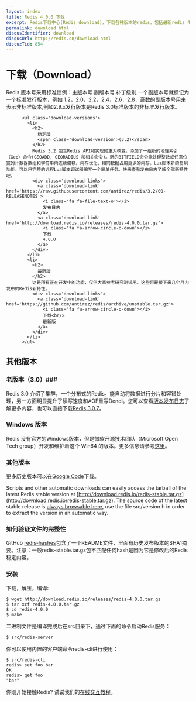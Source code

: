 ```yaml
---
layout: index
title: Redis 4.0.0 下载
excerpt: Redis下载中心(Redis download)，下载各种版本的redis，包括最新redis 4.0.0稳定版redis,4.0.0-Beta版本以及win32/64版本
permalink: download.html
disqusIdentifier: download
disqusUrl: http://redis.cn/download.html
discuzTid: 854
---
```


# 下载（Download） #

Redis 版本号采用标准惯例：主版本号.副版本号.补丁级别,一个副版本号就标记为一个标准发行版本，例如 1.2，2.0，2.2，2.4，2.6，2.8，奇数的副版本号用来表示非标准版本,例如2.9.x发行版本是Redis 3.0标准版本的非标准发行版本。

<div class='text'>
          
          <ul class='download-versions'>
            <li>
              <h2>
                稳定版
                <span class='download-version'>(3.2)</span>
              </h2>
              Redis 3.2 包含Redis API和实现的重大改变。添加了一组新的地理索引（Geo）命令(GEOADD, GEORADIUS 和相关命令)。新的BITFIELD命令能处理整数或任意位宽的计数器数组和字符串内连续偏移。内存优化，相同数据占用更少的内存。Lua脚本新的复制功能。可以用完整的远程Lua脚本调试器编写一个简单任务。快来查看发布日志了解全部新特性吧。
              <div class='download-links'>
                <a class='download-link' href='https://raw.githubusercontent.com/antirez/redis/3.2/00-RELEASENOTES'>
                  <i class='fa fa-file-text-o'></i>
                  发布日志
                </a>
                <a class='download-link' href='http://download.redis.io/releases/redis-4.0.0.tar.gz'>
                  <i class='fa fa-arrow-circle-o-down'></i>
                  下载
                  4.0.0
                </a>
              </div>
            </li>
            <li>
              <h2>
                最新版
              </h2>
              这是所有正在开发中的功能，仅供大家参考研究测试用。这些将是接下来几个月内发布的Redis新特性。
              <div class='download-links'>
                <a class='download-link' href='https://github.com/antirez/redis/archive/unstable.tar.gz'>
                  <i class='fa fa-arrow-circle-o-down'></i>
                  下载<br/>
                  最新版
                </a>
              </div>
            </li>
          </ul>
</div>

## 其他版本 ##

### 老版本（3.0）###

Redis 3.0 介绍了集群，一个分布式的Redis。能自动将数据进行分片和容错处理，另一方面明显提升了读写速度和AOF重写Dendi。您可以查看[版本发布日志](https://raw.githubusercontent.com/antirez/redis/3.0/00-RELEASENOTES)了解更多内容，也可以直接下载[Redis 3.0.7](http://download.redis.io/releases/redis-3.0.7.tar.gz)。

### Windows 版本 ###

Redis 没有官方的Windows版本，但是微软开源技术团队（Microsoft Open Tech group）开发和维护着这个 Win64 的版本。更多信息请参考[这里](https://github.com/MSOpenTech/redis)。

### 其他版本 ###

更多历史版本可以在[Google Code](https://code.google.com/p/redis/downloads/list?can=1)下载。

Scripts and other automatic downloads can easily access the tarball of the latest Redis stable version at [http://download.redis.io/redis-stable.tar.gz](http://download.redis.io/redis-stable.tar.gz). The source code of the latest stable release is [always browsable here](http://download.redis.io/redis-stable), use the file src/version.h in order to extract the version in an automatic way.

### 如何验证文件的完整性 ###

GitHub [redis-hashes](https://github.com/antirez/redis-hashes/blob/master/README)包含了一个README文件，里面有历史发布版本的SHA1摘要。注意：一般redis-stable.tar.gz包不匹配任何hash是因为它是修改后的Redis稳定内容。

### 安装 ###

下载，解压，编译:
	
	$ wget http://download.redis.io/releases/redis-4.0.0.tar.gz
	$ tar xzf redis-4.0.0.tar.gz
	$ cd redis-4.0.0
	$ make

二进制文件是编译完成后在src目录下，通过下面的命令启动Redis服务：

	$ src/redis-server

你可以使用内置的客户端命令redis-cli进行使用：

	$ src/redis-cli
	redis> set foo bar
	OK
	redis> get foo
	"bar"

你刚开始接触Redis? 试试我们的[在线交互教程](http://try.redis.io/)。